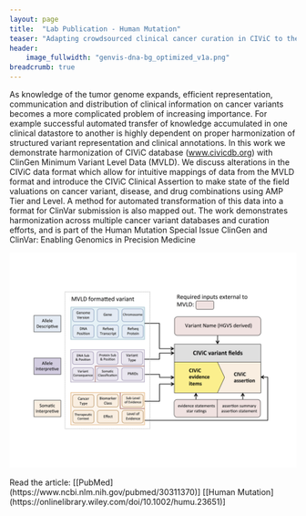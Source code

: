 ```yaml
---
layout: page
title:  "Lab Publication - Human Mutation"
teaser: "Adapting crowdsourced clinical cancer curation in CIViC to the ClinGen Minimum Variant Level Data (MVLD) community-driven standards"
header:
    image_fullwidth: "genvis-dna-bg_optimized_v1a.png"
breadcrumb: true
---
```


As knowledge of the tumor genome expands, efficient representation, communication and distribution of clinical information on cancer variants becomes a more complicated problem of increasing importance. For example successful automated transfer of knowledge accumulated in one clinical datastore to another is highly dependent on proper harmonization of structured variant representation and clinical annotations. In this work we demonstrate harmonization of CIViC database (www.civicdb.org) with ClinGen Minimum Variant Level Data (MVLD). We discuss alterations in the CIViC data format which allow for intuitive mappings of data from the MVLD format and introduce the CIViC Clinical Assertion to make state of the field valuations on cancer variant, disease, and drug combinations using AMP Tier and Level. A method for automated transformation of this data into a format for ClinVar submission is also mapped out. The work demonstrates harmonization across multiple cancer variant databases and curation efforts, and is part of the Human Mutation Special Issue ClinGen and ClinVar: Enabling Genomics in Precision Medicine       


<div class="row">
    <div class="small-12 columns">
        <img src="/assets/img/news/MVLD_CIViC.png">
    </div>
</div>

<br>
Read the article: [[PubMed](https://www.ncbi.nlm.nih.gov/pubmed/30311370)] [[Human Mutation](https://onlinelibrary.wiley.com/doi/10.1002/humu.23651)]
